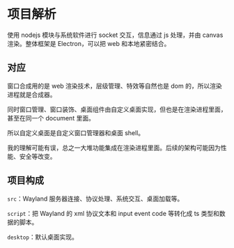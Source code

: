 # 项目解析

使用 nodejs 模块与系统软件进行 socket 交互，信息通过 js 处理，并由 canvas 渲染。整体框架是 Electron，可以把 web 和本地紧密结合。

## 对应

窗口合成用的是 web 渲染技术，层级管理、特效等自然也是 dom 的，所以渲染进程就是合成器。

同时窗口管理、窗口装饰、桌面组件由自定义桌面实现，但也是在渲染进程里面，甚至在同一个 document 里面。

所以自定义桌面是自定义窗口管理器和桌面 shell。

我的理解可能有误，总之一大堆功能集成在渲染进程里面。后续的架构可能因为性能、安全等改变。

## 项目构成

`src`：Wayland 服务器连接、协议处理、系统交互、桌面加载等。

`script`：把 Wayland 的 xml 协议文本和 input event code 等转化成 ts 类型和数据的脚本。

`desktop`：默认桌面实现。
